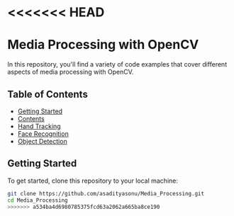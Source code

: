<<<<<<< HEAD
=======
# Media Processing with OpenCV

In this repository, you'll find a variety of code examples that cover different aspects of media processing with OpenCV. 

## Table of Contents

- [Getting Started](#getting-started)
- [Contents](#contents)
- [Hand Tracking](#hand-tracking)
- [Face Recognition](#face-recognition)
- [Object Detection](#object-detection)


## Getting Started

To get started, clone this repository to your local machine:

```bash
git clone https://github.com/asadityasonu/Media_Processing.git
cd Media_Processing
>>>>>>> a534ba4d6980785375fcd63a2062a665ba8ce190